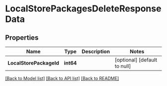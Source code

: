# LocalStorePackagesDeleteResponseData

## Properties
Name | Type | Description | Notes
------------ | ------------- | ------------- | -------------
**LocalStorePackageId** | **int64** |  | [optional] [default to null]

[[Back to Model list]](../README.md#documentation-for-models) [[Back to API list]](../README.md#documentation-for-api-endpoints) [[Back to README]](../README.md)


